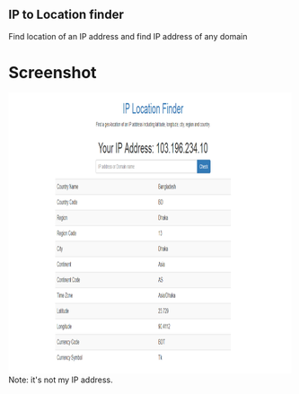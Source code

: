 ## IP to Location finder

Find location of an IP address and find IP address of any domain

# Screenshot
<img src="one.png" height="500" />
Note: it's not my IP address.